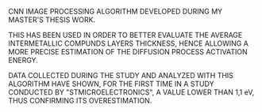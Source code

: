 CNN IMAGE PROCESSING ALGORITHM DEVELOPED DURING MY MASTER'S THESIS WORK.

THIS HAS BEEN USED IN ORDER TO BETTER EVALUATE THE AVERAGE INTERMETALLIC COMPUNDS LAYERS THICKNESS, HENCE
ALLOWING A MORE PRECISE ESTIMATION OF THE DIFFUSION PROCESS ACTIVATION ENERGY.

DATA COLLECTED DURING THE STUDY AND ANALYZED WITH THIS ALGORITHM HAVE SHOWN, FOR THE FIRST TIME IN A STUDY
CONDUCTED BY "STMICROELECTRONICS", A VALUE LOWER THAN 1,1 eV, THUS CONFIRMING ITS OVERESTIMATION.
